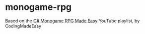 # monogame-rpg

Based on the [C# Monogame RPG Made Easy](https://www.youtube.com/playlist?list=PLHJE4y54mpC5hrlDv8yFHPfrSNhqFoA0h) YouTube playlist, by CodingMadeEasy